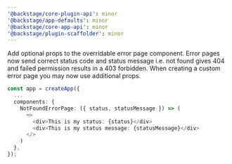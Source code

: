 ```yaml
---
'@backstage/core-plugin-api': minor
'@backstage/app-defaults': minor
'@backstage/core-app-api': minor
'@backstage/plugin-scaffolder': minor
---
```


Add optional props to the overridable error page component. Error pages now send correct status code and status message i.e. not found gives 404 and failed permission results in a 403 forbidden. When creating a custom error page you may now use additional props.

```ts
const app = createApp({
  ...
  components: {
    NotFoundErrorPage: ({ status, statusMessage }) => (
      <>
        <div>This is my status: {status}</div>
        <div>This is my status message: {statusMessage}</div>
      </>
    )
  },
});
```
